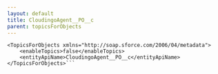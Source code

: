 ```yaml
---
layout: default
title: CloudingoAgent__PO__c
parent: topicsForObjects
---
```


```<?xml version="1.0" encoding="UTF-8"?>
<TopicsForObjects xmlns="http://soap.sforce.com/2006/04/metadata">
    <enableTopics>false</enableTopics>
    <entityApiName>CloudingoAgent__PO__c</entityApiName>
</TopicsForObjects>```
